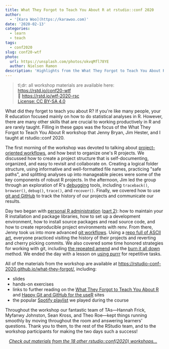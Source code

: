 ```yaml
---
title: What They Forgot to Teach You About R at rstudio::conf 2020
author:
  - '[Kara Woo](https://karawoo.com)'
date: '2020-02-13'
categories:
  - learn
  - teach
tags:
  - conf2020
slug: conf20-wtf
photo:
  url: https://unsplash.com/photos/okvqMfl78YE
  author: Nielsen Ramon
description: 'Highlights from the What They Forgot to Teach You About R workshop    '
---
```


> tl;dr: all workshop materials are available here: <br>
> <i class="fab fa-github fa-fw"></i> <https://rstd.io/conf20-wtf> <br>
> 🔗 <https://rstd.io/wtf-2020-rsc> <br>
> <i class="fab fa-creative-commons fa-fw"></i> [License: CC BY-SA 4.0](https://creativecommons.org/licenses/by-sa/4.0/legalcode)


What did they forget to teach you about R? If you're like many people, your R
education focused mainly on how to do statistical analyses in R. However, there
are many other skills that are crucial to working productively in R and are
rarely taught. Filling in these gaps was the focus of the What They Forgot to
Teach You About R workshop that Jenny Bryan, Jim Hester, and I taught at
rstudio::conf 2020.

The first morning of the workshop was devoted to talking about
[project-oriented workflows](https://rstudio-conf-2020.github.io/what-they-forgot/day1_1),
and how best to organize one's R projects. We discussed how to create a project
structure that is self-documenting, organized, and easy to revisit and
collaborate on. Creating a logical folder structure, using informative and
well-formatted file names, practicing "safe paths", and splitting analyses up
into manageable pieces were some of the key components of robust R projects. In
the afternoon, Jim led the group through an exploration of R's
[debugging](https://rstudio-conf-2020.github.io/what-they-forgot/day1_3)
tools, including `traceback()`, `browser()`, `debug()`, `trace()`, and
`recover()`. Finally, we covered how to use
[git and GitHub](https://rstudio-conf-2020.github.io/what-they-forgot/day1_4)
to track the history of our projects and communicate our results.

Day two began with [personal R administration](https://rstudio-conf-2020.github.io/what-they-forgot/day2_1) 
([part 2](https://rstudio-conf-2020.github.io/what-they-forgot/day2_2)):
how to maintain your R installation and package libraries, how to set up a
development environment, how to install source packages and read source code,
and how to create reproducible project environments with renv. From there, Jenny
took us into more advanced
[git workflows](https://rstudio-conf-2020.github.io/what-they-forgot/day2_3).
Using a
[repo full of ASCII art](https://github.com/rstats-wtf/wtf-ascii-funtimes),
everyone practiced visiting the history of their projects and reverting and
cherry picking commits. We also covered some time honored strategies for
working with git, including
[the repeated amend](https://happygitwithr.com/repeated-amend.html)
and the [burn it all down](https://happygitwithr.com/burn.html) method.
We ended the day with a lesson on
[using purrr](https://rstudio-conf-2020.github.io/what-they-forgot/day2_4)
for repetitive tasks.

All of the materials from the workshop are available at
<https://rstudio-conf-2020.github.io/what-they-forgot/>, including:

* slides
* hands-on exercises
* links to further reading on the [What They Forgot to Teach You About R](https://rstats.wtf/) and [Happy Git and GitHub for the useR](https://happygitwithr.com/) sites
* the popular [Spotify playlist](https://open.spotify.com/playlist/0OuvqM69DKFK3QPbHIy2kc?si=xonCaP2RTmeOXO3YW7hxhQ) we played during the course

Throughout the workshop our fantastic team of TAs&mdash;Hannah Frick, Myfanwy
Johnston, Sean Kross, and Theo Roe&mdash;kept things running smoothly by moving
throughout the room and answering learners' questions. Thank you to them, to the
rest of the RStudio team, and to the workshop participants for making the two
days such a success!

<div class="hline-top">
<i class="fas fa-binoculars"></i>&nbsp;&nbsp;&nbsp;<a href='/blog/2020/02/conf2020-workshops/'><em>Check out materials from the 18 other rstudio::conf(2020) workshops...</em></a>
</div>
